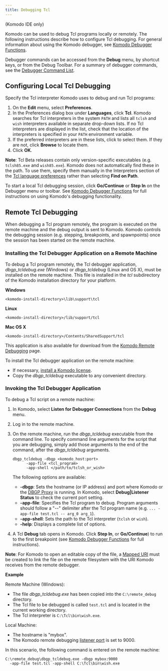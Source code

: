 ```yaml
---
title: Debugging Tcl
---
```

(Komodo IDE only)

Komodo can be used to debug Tcl programs locally or remotely. The following instructions describe how to configure Tcl debugging. For general information about using the Komodo debugger, see [Komodo Debugger Functions](debugger.html).

Debugger commands can be accessed from the **Debug** menu, by shortcut keys, or from the Debug Toolbar. For a summary of debugger commands, see the [Debugger Command List](debugger.html#How_use_Debugger).

<a name="Configuring_Tcl_Debugger" id="Configuring_Tcl_Debugger"></a>
## Configuring Local Tcl Debugging

Specify the Tcl interpreter Komodo uses to debug and run Tcl programs:

1.  On the **Edit** menu, select **Preferences**.
1.  In the Preferences dialog box under **Languages**, click **Tcl**. Komodo searches for Tcl interpreters in the system `PATH` and lists all `tclsh` and `wish` interpreters available in separate drop-down lists. If no Tcl interpreters are displayed in the list, check that the location of the interpreters is specified in your `PATH` environment variable.
1.  If the preferred interpreters are in these lists, click to select them. If they are not, click **Browse** to locate them.
1.  Click **OK**.

**Note**: Tcl Beta releases contain only version-specific executables (e.g. `tclsh85.exe` and `wish85.exe`). Komodo does not automatically find these in the path. To use them, specify them manually in the Interpreters section of the [Tcl language preferences](prefs.html#Tcl) rather than selecting **Find on Path**.

To start a local Tcl debugging session, click **Go/Continue** or **Step In** on the Debugger menu or toolbar. See [Komodo Debugger Functions](debugger.html) for full instructions on using Komodo's debugging functionality.

<a name="Using_the_Tcl_Remote_Debugger" id="Using_the_Tcl_Remote_Debugger"></a>
## Remote Tcl Debugging

When debugging a Tcl program remotely, the program is executed on the remote machine and the debug output is sent to Komodo. Komodo controls the debugging session (e.g. stepping, breakpoints, and spawnpoints) once the session has been started on the remote machine.

<a name="Installing_the_Tcl_Remote_Debugger" id="Installing_the_Tcl_Remote_Debugger"></a>
### Installing the Tcl Debugger Application on a Remote Machine

To debug a Tcl program remotely, the Tcl debugger application, _dbgp_tcldebug.exe_ (Windows) or _dbgp_tcldebug_ (Linux and OS X), must be installed on the remote machine. This file is installed in the _tcl_ subdirectory of the Komodo installation directory for your platform.

**Windows**

```
<komodo-install-directory>\lib\support\tcl
```

**Linux**

```
<komodo-install-directory>/lib/support/tcl
```

**Mac OS X**

```
<komodo-install-directory>/Contents/SharedSupport/tcl
```

This application is also available for download from the [Komodo Remote Debugging](http://code.activestate.com/komodo/remotedebugging/) page.

To install the Tcl debugger application on the remote machine:

- If necessary, [install a Komodo license](http://www.activestate.com/support/faqs#faq-1488).
- Copy the _dbgp_tcldebug_ executable to any convenient directory.

<a name="Invoking_the_Tcl_Remote_Debugger" id="Invoking_the_Tcl_Remote_Debugger"></a>
### Invoking the Tcl Debugger Application

To debug a Tcl script on a remote machine:

1.  In Komodo, select **Listen for Debugger Connections** from the **Debug** menu.
1.  Log in to the remote machine.
1.  On the remote machine, run the _dbgp_tcldebug_ executable from the command line. To specify command line arguments for the script that you are debugging, simply add those arguments to the end of the command, after the _dbgp_tcldebug_ arguments.  

    ```
    dbgp_tcldebug -dbgp <komodo_host:port>
          -app-file <tcl_program>
          -app-shell </path/to/tclsh_or_wish>
    ```

    The following options are available:

    - **-dbgp**: Sets the hostname (or IP address) and port where Komodo or the [DBGP Proxy](debugger.html#dbgp_proxy) is running. In Komodo, select **Debug|Listener Status** to check the current port setting.
    - **-app-file**: Specifies the Tcl program to debug. Program arguments should follow a "--" delimiter after the Tcl program name (e.g. `... -app-file test.tcl -- arg_0 arg_1`).
    - **-app-shell**: Sets the path to the Tcl interpreter (`tclsh` or `wish`).
    - **-help**: Displays a complete list of options.
1.  A Tcl **Debug** tab opens in Komodo. Click **Step In**, or **Go/Continue**) to run to the first breakpoint (see [Komodo Debugger Functions](debugger.html#debugger_top) for full instructions).

**Note**: For Komodo to open an editable copy of the file, a [Mapped URI](debugger.html#remote_uri_mapping) must be created to link the file on the remote filesystem with the URI Komodo receives from the remote debugger.

**Example**

Remote Machine (Windows):

- The file _dbgp_tcldebug.exe_ has been copied into the `C:\remote_debug` directory.
- The Tcl file to be debugged is called `test.tcl` and is located in the current working directory.
- The Tcl interpreter is `C:\Tcl\bin\wish.exe`.

Local Machine:

- The hostname is "mybox".
- The Komodo remote debugging [listener port](prefs.html#Debugger) is set to 9000.

In this scenario, the following command is entered on the remote machine:

```
C:\remote_debug\dbgp_tcldebug.exe -dbgp mybox:9000
  -app-file test.tcl -app-shell C:\Tcl\bin\wish.exe
```
